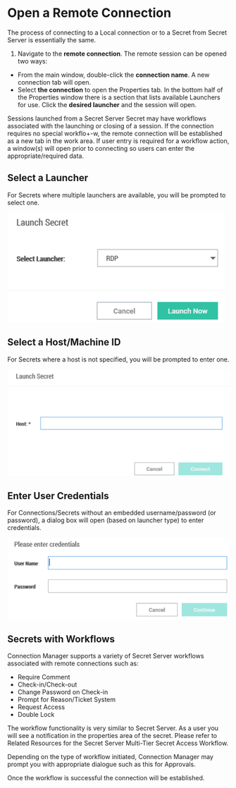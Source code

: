 [title]: #	"Open a Remote Connection"
[tags]: #	"open,connect,launcher,host,secrets,usercredentials,machineid"
[priority]: #	"503"
# Open a Remote Connection

The process of connecting to a Local connection or to a Secret from Secret Server is essentially the same. 

1. Navigate to the **remote connection**. The remote session can be opened two ways:

- From the main window, double-click the **connection name**. A new connection tab will open.
- Select **the connection** to open the Properties tab. In the bottom half of the Properties window there is a section that lists available Launchers for use. Click the **desired launcher** and the session will open.

Sessions launched from a Secret Server Secret may have workflows associated with the launching or closing of a session. If the connection requires no special workflo+-w, the remote connection will be established as a new tab in the work area. If user entry is required for a workflow action, a window(s) will open prior to connecting so users can enter the appropriate/required data.

## Select a Launcher

For Secrets where multiple launchers are available, you will be prompted to select one.  

![select-launcher](images/select-launcher.png)

## Select a Host/Machine ID

For Secrets where a host is not specified, you will be prompted to enter one.  

![select-host](images/select-host.png)

## Enter User Credentials

For Connections/Secrets without an embedded username/password (or password), a dialog box will open (based on launcher type) to enter credentials.  

![enter-user-creds](images/enter-user-creds.png)

## Secrets with Workflows

Connection Manager supports a variety of Secret Server workflows associated with remote connections such as:

- Require Comment
- Check-in/Check-out
- Change Password on Check-in
- Prompt for Reason/Ticket System
- Request Access
- Double Lock

The workflow functionality is very similar to Secret Server. As a user you will see a notification in the properties area of the secret. Please refer to Related Resources for the Secret Server Multi-Tier Secret Access Workflow.

Depending on the type of workflow initiated, Connection Manager may prompt you with appropriate dialogue such as this for Approvals.

Once the workflow is successful the connection will be established. 